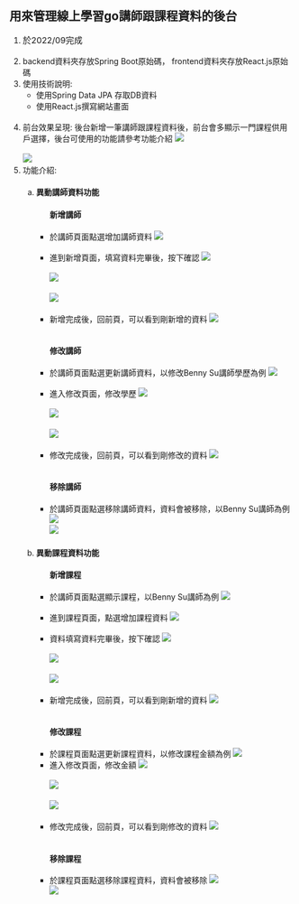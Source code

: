<body>
    <div>
        <h2>用來管理線上學習go講師跟課程資料的後台</h2>
    </div>
    <ol>
        <li>
            <span style="margin-right: 20px; font-size: 15px; font-weight: normal;">於2022/09完成</span>
        </li>
        <br>
        <li>
            backend資料夾存放Spring Boot原始碼， frontend資料夾存放React.js原始碼
        </li>
        <li>
            使用技術說明:
            <ul>
                <li>使用Spring Data JPA 存取DB資料</li>
                <li>使用React.js撰寫網站畫面</li>
            </ul>
        </li>
        <br>
        <li>
            前台效果呈現: 後台新增一筆講師跟課程資料後，前台會多顯示一門課程供用戶選擇，後台可使用的功能請參考功能介紹
            <img src="https://github.com/brianchen712/ecommerce-data/blob/master/screenshot/ecommerceProjectResult2.png">
            <br><br>
            <img src="https://github.com/brianchen712/ecommerce-data/blob/master/screenshot/ecommerceProjectResult3.png">
        </li>
        <li>
            功能介紹: 
            <ol type="a">
                <li>
                    <h4>異動講師資料功能</h4>
                    <ul>
                        <h4>新增講師</h4>
                        <li>
                            於講師頁面點選增加講師資料
                            <img src="https://github.com/brianchen712/ecommerce-data/blob/master/screenshot/addInstructor1.png">
                        </li>
                        <br>
                        <li>
                            進到新增頁面，填寫資料完畢後，按下確認
                            <img src="https://github.com/brianchen712/ecommerce-data/blob/master/screenshot/addInstructor2.png">
                            <br><br>
                            <img src="https://github.com/brianchen712/ecommerce-data/blob/master/screenshot/addInstructor3.png">
                            <br><br>
                            <img src="https://github.com/brianchen712/ecommerce-data/blob/master/screenshot/addInstructor4.png">
                        </li>
                        <br>
                        <li>
                            新增完成後，回前頁，可以看到剛新增的資料
                            <img src="https://github.com/brianchen712/ecommerce-data/blob/master/screenshot/addInstructor5.png">
                        </li>
                        <br>
                        <h4>修改講師</h4>
                        <li>
                            於講師頁面點選更新講師資料，以修改Benny Su講師學歷為例
                            <img src="https://github.com/brianchen712/ecommerce-data/blob/master/screenshot/updateInstructor1.png">
                        </li>
                        <br>
                        <li>
                            進入修改頁面，修改學歷
                            <img src="https://github.com/brianchen712/ecommerce-data/blob/master/screenshot/updateInstructor2.png">
                            <br><br>
                            <img src="https://github.com/brianchen712/ecommerce-data/blob/master/screenshot/updateInstructor3.png">
                            <br><br>
                            <img src="https://github.com/brianchen712/ecommerce-data/blob/master/screenshot/updateInstructor4.png">
                        </li>
                        <br>
                        <li>
                            修改完成後，回前頁，可以看到剛修改的資料
                            <img src="https://github.com/brianchen712/ecommerce-data/blob/master/screenshot/updateInstructor5.png">
                        </li>
                        <br>
                        <h4>移除講師</h4>
                        <li>
                            於講師頁面點選移除講師資料，資料會被移除，以Benny Su講師為例
                            <img src="https://github.com/brianchen712/ecommerce-data/blob/master/screenshot/removeInstructor1.png">
                            <br>
                            <img src="https://github.com/brianchen712/ecommerce-data/blob/master/screenshot/removeInstructor2.png">
                        </li>
                    </ul>
                </li>
                <li>
                    <h4>異動課程資料功能</h4>
                    <ul>
                        <h4>新增課程</h4>
                        <li>
                            於講師頁面點選顯示課程，以Benny Su講師為例
                            <img src="https://github.com/brianchen712/ecommerce-data/blob/master/screenshot/addCourse1.png">
                        </li>
                        <br>
                        <li>
                            進到課程頁面，點選增加課程資料
                            <img src="https://github.com/brianchen712/ecommerce-data/blob/master/screenshot/addCourse2.png">
                        </li>
                        <br>
                        <li>
                            資料填寫資料完畢後，按下確認
                            <img src="https://github.com/brianchen712/ecommerce-data/blob/master/screenshot/addCourse3.png">
                            <br><br>
                            <img src="https://github.com/brianchen712/ecommerce-data/blob/master/screenshot/addCourse4.png">
                            <br><br>
                            <img src="https://github.com/brianchen712/ecommerce-data/blob/master/screenshot/addCourse5.png">
                        </li>
                        <br>
                        <li>
                            新增完成後，回前頁，可以看到剛新增的資料
                            <img src="https://github.com/brianchen712/ecommerce-data/blob/master/screenshot/addCourse6.png">
                        </li>
                        <br>
                        <h4>修改課程</h4>
                        <li>
                            於課程頁面點選更新課程資料，以修改課程金額為例
                            <img src="https://github.com/brianchen712/ecommerce-data/blob/master/screenshot/updateCourse1.png">
                        </li>
                        <li>
                            進入修改頁面，修改金額
                            <img src="https://github.com/brianchen712/ecommerce-data/blob/master/screenshot/updateCourse2.png">
                            <br><br>
                            <img src="https://github.com/brianchen712/ecommerce-data/blob/master/screenshot/updateCourse3.png">
                            <br><br>
                            <img src="https://github.com/brianchen712/ecommerce-data/blob/master/screenshot/updateCourse4.png">
                        </li>
                        <br>
                        <li>
                            修改完成後，回前頁，可以看到剛修改的資料
                            <img src="https://github.com/brianchen712/ecommerce-data/blob/master/screenshot/updateCourse5.png">
                        </li>
                        <br>
                        <h4>移除課程</h4>
                        <li>
                            於課程頁面點選移除課程資料，資料會被移除
                            <img src="https://github.com/brianchen712/ecommerce-data/blob/master/screenshot/removeCourse1.png">
                            <br>
                            <img src="https://github.com/brianchen712/ecommerce-data/blob/master/screenshot/removeCourse2.png">
                        </li>
                    </ul>
                </li>
            </ol>
        </li>
    </ol>
</body>
